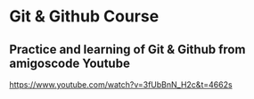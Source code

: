# Git & Github Course
 
## Practice and learning of Git & Github from amigoscode Youtube

https://www.youtube.com/watch?v=3fUbBnN_H2c&t=4662s
